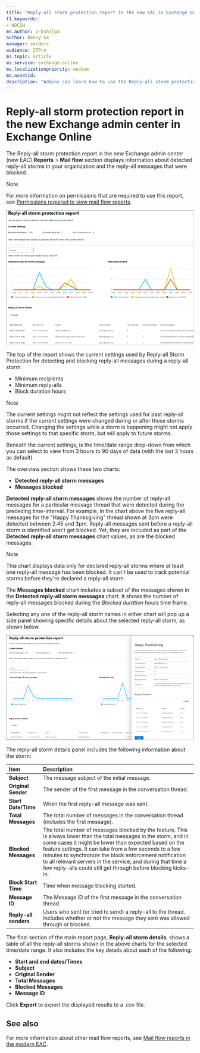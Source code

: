 ```yaml
---
title: "Reply-all storm protection report in the new EAC in Exchange Online"
f1.keywords:
- NOCSH
ms.author: v-bshilpa
author: Benny-54
manager: serders
audience: ITPro
ms.topic: article
ms.service: exchange-online
ms.localizationpriority: medium
ms.assetid:
description: "Admins can learn how to use the Reply-all storm protection report in the new Exchange admin center to identify and troubleshoot mail flow in your email domains."
---
```


# Reply-all storm protection report in the new Exchange admin center in Exchange Online

The Reply-all storm protection report in the new Exchange admin center (new EAC) **Reports** > **Mail flow** section displays information about detected reply-all storms in your organization and the reply-all messages that were blocked. 

> [!NOTE]
> For more information on permissions that are required to use this report, see [Permissions required to view mail flow reports](/exchange/monitoring/mail-flow-reports/mail-flow-reports#permissions-required-to-view-mail-flow-reports).

![Reply-all storm protection report1](../../media/reply-all-storm-protection-report.png)

The top of the report shows the current settings used by Reply-all Storm Protection for detecting and blocking reply-all messages during a reply-all storm.

 - Minimum recipients
 - Minimum reply-alls
 - Block duration hours
 
> [!NOTE]
> The current settings might not reflect the settings used for past reply-all storms if the current settings were changed during or after those storms occurred. Changing the settings while a storm is happening might not apply those settings to that specific storm, but will apply to future storms.

Beneath the current settings, is the time/date range drop-down from which you can select to view from 3 hours to 90 days of data (with the last 3 hours as default). 

The overview section shows these two charts: 

 - **Detected reply-all storm messages**
 - **Messages blocked**

**Detected reply-all storm messages** shows the number of reply-all messages for a particular message thread that were detected during the preceding time-interval. For example, in the chart above the five reply-all messages for the "Happy Thanksgiving" thread shown at 3pm were detected between 2:45 and 3pm. Reply-all messages sent before a reply-all storm is identified won't get blocked. Yet, they are included as part of the **Detected reply-all storm messages** chart values, as are the blocked messages.

> [!NOTE]
> This chart displays data only for declared reply-all storms where at least one reply-all message has been blocked. It can't be used to track potential storms before they're declared a reply-all storm.

The **Messages blocked** chart includes a subset of the messages shown in the **Detected reply-all storm messages** chart. It shows the number of reply-all messages blocked during the *Blocked duration hours* time frame.

Selecting any one of the reply-all storm names in either chart will pop up a side panel showing specific details about the selected reply-all storm, as shown below. 

![Reply-all report](../../media/reply-all-storm-protection-report-current-settings.png)

The reply-all storm details panel includes the following information about the storm:

|**Item**|**Description**|
|:-----|:-----|
|**Subject**|The message subject of the initial message.|
|**Original Sender**|The sender of the first message in the conversation thread.|
|**Start Date/Time**|When the first reply-all message was sent.|
|**Total Messages**|The total number of messages in the conversation thread (includes the first message).|
|**Blocked Messages**|The total number of messages blocked by the feature. This is always lower than the total messages in the storm, and in some cases it might be lower than expected based on the feature settings. It can take from a few seconds to a few minutes to synchronize the block enforcement notification to all relevant servers in the service, and during that time a few reply-alls could still get through before blocking kicks-in.|
|**Block Start Time**|Time when message blocking started.|
|**Message ID**|The Message ID of the first message in the conversation thread.|
|**Reply-all senders**|Users who sent (or tried to send) a reply-all to the thread. Includes whether or not the message they sent was allowed through or blocked.|

The final section of the main report page, **Reply-all storm details**, shows a table of all the reply-all storms shown in the above charts for the selected time/date range. It also includes the key details about each of the following:

 - **Start and end dates/Times**
 - **Subject**
 - **Original Sender**
 - **Total Messages**
 - **Blocked Messages**
 - **Message ID**

Click **Export** to export the displayed results to a .csv file. 

## See also

For more information about other mail flow reports, see [Mail flow reports in the modern EAC](/exchange/monitoring/mail-flow-reports/mail-flow-reports).



 
